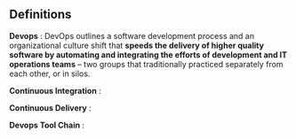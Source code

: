 ## Definitions

**Devops** : DevOps outlines a software development process and an organizational culture shift that **speeds the delivery of higher quality software by automating and integrating the efforts of development and IT operations teams** – two groups that traditionally practiced separately from each other, or in silos.

**Continuous Integration** :

**Continuous Delivery** :

**Devops Tool Chain** :

 